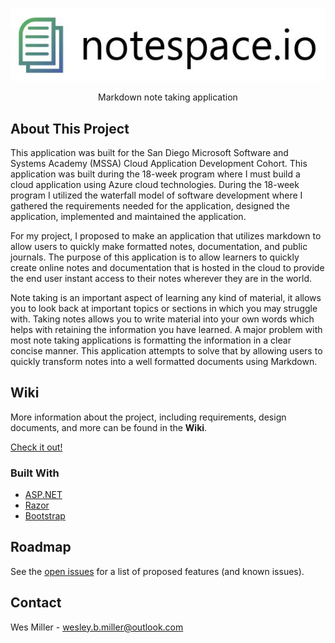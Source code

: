 <p align="center">
  <img src="https://github.com/Karrotts/notespace.io/blob/main/doc/wireframe/notespace%20logo.JPG?raw=true">
</p>
<p align="center">Markdown note taking application</p>

## About This Project
This application was built for the San Diego Microsoft Software and Systems Academy (MSSA) Cloud Application Development Cohort. This application was built during the 18-week program where I must build a cloud application using Azure cloud technologies. During the 18-week program I utilized the waterfall model of software development where I gathered the requirements needed for the application, designed the application, implemented and maintained the application.

For my project, I proposed to make an application that utilizes markdown to allow users to quickly make formatted notes, documentation, and public journals. The purpose of this application is to allow learners to quickly create online notes and documentation that is hosted in the cloud to provide the end user instant access to their notes wherever they are in the world.

Note taking is an important aspect of learning any kind of material, it allows you to look back at important topics or sections in which you may struggle with. Taking notes allows you to write material into your own words which helps with retaining the information you have learned. A major problem with most note taking applications is formatting the information in a clear concise manner. This application attempts to solve that by allowing users to quickly transform notes into a well formatted documents using Markdown.

## Wiki
More information about the project, including requirements, design documents, and more can be found in the **Wiki**.

[Check it out!]()

### Built With
* [ASP.NET](https://dotnet.microsoft.com/apps/aspnet)
* [Razor](https://dotnet.microsoft.com/apps/aspnet/web-apps/blazor)
* [Bootstrap](https://getbootstrap.com)

## Roadmap
See the [open issues](https://github.com/Karrotts/MyHomeApp/issues) for a list of proposed features (and known issues).

## Contact
Wes Miller - wesley.b.miller@outlook.com
